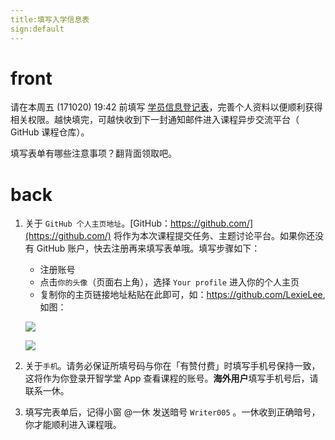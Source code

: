 ```yaml
---
title:填写入学信息表
sign:default
---
```


# front
请在本周五 (171020) 19:42 前填写 [学员信息登记表](http://openmind.mikecrm.com/914pCbK)，完善个人资料以便顺利获得相关权限。越快填完，可越快收到下一封通知邮件进入课程异步交流平台（ GitHub 课程仓库）。

填写表单有哪些注意事项？翻背面领取吧。


# back
1. 关于 `GitHub 个人主页地址`。[GitHub：https://github.com/](https://github.com/) 将作为本次课程提交任务、主题讨论平台。如果你还没有 GitHub 账户，快去注册再来填写表单哦。填写步骤如下：
    - 注册账号
    - 点击`你的头像`（页面右上角），选择 `Your profile` 进入你的个人主页
    - 复制你的主页链接地址粘贴在此即可，如：https://github.com/LexieLee, 如图：
	
	![](https://ws2.sinaimg.cn/large/006tKfTcly1fhvlafn3lwj30fn0820tc.jpg)
	
	![](https://ws2.sinaimg.cn/large/006tKfTcly1fhvlajot4yj30hr036t93.jpg)

2. 关于`手机`。请务必保证所填号码与你在「有赞付费」时填写手机号保持一致，这将作为你登录开智学堂 App 查看课程的账号。**海外用户**填写手机号后，请联系一休。

3. 填写完表单后，记得小窗 @一休 发送暗号 `Writer005` 。一休收到正确暗号，你才能顺利进入课程哦。


